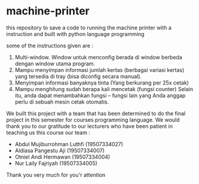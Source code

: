 # machine-printer
this repository to save a code to running the machine printer with a instruction and built with python language programming

some of the instructions given are :
1. Multi-window. Window untuk menconfig berada di window berbeda dengan window utama program.
2. Mampu menyimpan informasi jumlah kertas (berbagai variasi kertas) yang tersedia di tray (bisa diconfig secara manual).
3. Menyimpan informasi banyaknya tinta (Yang berkurang per 25x cetak)
4. Mampu menghitung sudah berapa kali mencetak (fungsi counter)
Selain itu, anda dapat menambahkan fungsi – fungsi lain yang Anda anggap perlu di sebuah mesin cetak otomatis.

We built this project with a team that has been determined to do the final project in this semester for courses programming language.
We would thank you to our gratitude to our lecturers who have been patient in teaching us this course
our team : 
- Abdul Mujiburrohman Luthfi (19507334027) 
- Aldiasa Pangestu Aji (19507334007)
- Otniel Andi Hermawan (19507334004)
- Nur Laily Fajriyah (19507334005)

Thank you very much for you'r attention
